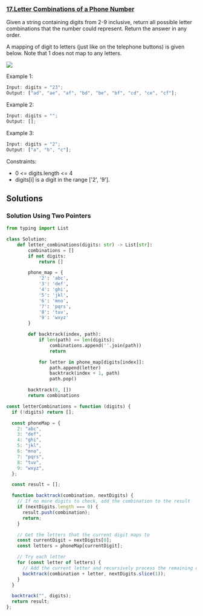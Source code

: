 ### [17.Letter Combinations of a Phone Number](https://leetcode.com/problems/letter-combinations-of-a-phone-number)

Given a string containing digits from 2-9 inclusive, return all possible letter combinations that the number could represent. Return the answer in any order.

A mapping of digit to letters (just like on the telephone buttons) is given below. Note that 1 does not map to any letters.

![](https://upload.wikimedia.org/wikipedia/commons/thumb/7/73/Telephone-keypad2.svg/200px-Telephone-keypad2.svg.png)

Example 1:

```js
Input: digits = "23";
Output: ["ad", "ae", "af", "bd", "be", "bf", "cd", "ce", "cf"];
```

Example 2:

```js
Input: digits = "";
Output: [];
```

Example 3:

```js
Input: digits = "2";
Output: ["a", "b", "c"];
```

Constraints:

- 0 <= digits.length <= 4
- digits[i] is a digit in the range ['2', '9'].

## Solutions

### Solution Using Two Pointers

```python
from typing import List

class Solution:
    def letter_combinations(digits: str) -> List[str]:
        combinations = []
        if not digits:
            return []

        phone_map = {
            '2': 'abc',
            '3': 'def',
            '4': 'ghi',
            '5': 'jkl',
            '6': 'mno',
            '7': 'pqrs',
            '8': 'tuv',
            '9': 'wxyz'
        }

        def backtrack(index, path):
            if len(path) == len(digits):
                combinations.append(''.join(path))
                return

            for letter in phone_map[digits[index]]:
                path.append(letter)
                backtrack(index + 1, path)
                path.pop()

        backtrack(0, [])
        return combinations
```

```js
const letterCombinations = function (digits) {
  if (!digits) return [];

  const phoneMap = {
    2: "abc",
    3: "def",
    4: "ghi",
    5: "jkl",
    6: "mno",
    7: "pqrs",
    8: "tuv",
    9: "wxyz",
  };

  const result = [];

  function backtrack(combination, nextDigits) {
    // If no more digits to check, add the combination to the result
    if (nextDigits.length === 0) {
      result.push(combination);
      return;
    }

    // Get the letters that the current digit maps to
    const currentDigit = nextDigits[0];
    const letters = phoneMap[currentDigit];

    // Try each letter
    for (const letter of letters) {
      // Add the current letter and recursively process the remaining digits
      backtrack(combination + letter, nextDigits.slice(1));
    }
  }

  backtrack("", digits);
  return result;
};
```

